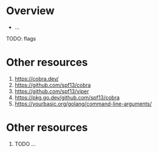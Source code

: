 # Overview
- ...

TODO: flags


# Other resources
1. https://cobra.dev/
1. https://github.com/spf13/cobra
1. https://github.com/spf13/viper
1. https://pkg.go.dev/github.com/spf13/cobra
1. https://yourbasic.org/golang/command-line-arguments/


# Other resources
1. TODO ...
